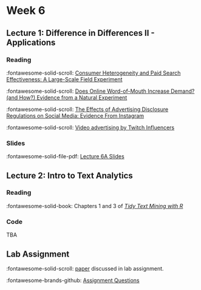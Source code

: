 # Week 6

## Lecture 1:  Difference in Differences II - Applications

### Reading 

:fontawesome-solid-scroll: [Consumer Heterogeneity and Paid Search Effectiveness: A Large-Scale Field Experiment](https://onlinelibrary.wiley.com/doi/abs/10.3982/ECTA12423)

:fontawesome-solid-scroll: [Does Online Word-of-Mouth Increase Demand? (and How?) Evidence from a Natural Experiment](https://pubsonline.informs.org/doi/10.1287/mksc.2017.1045)

:fontawesome-solid-scroll: [The Effects of Advertising Disclosure Regulations on Social Media: Evidence From Instagram](https://www.dropbox.com/scl/fi/0yrs7dm5tnic2kepqczz4/Influencers_Revision_CA.pdf?rlkey=mo70sz5lmg7ra215zmsaeo8u4&dl=0)

:fontawesome-solid-scroll: [Video advertising by Twitch Influencers](https://papers.ssrn.com/sol3/papers.cfm?abstract_id=4065064)

### Slides 

:fontawesome-solid-file-pdf: [Lecture 6A Slides][l06a-student]


## Lecture 2: Intro to Text Analytics

### Reading
:fontawesome-solid-book: Chapters 1 and 3 of [*Tidy Text Mining with R*][tidytext]

### Code

TBA 
<!-- :fontawesome-solid-code: [Zip Archive][text-code-archive] -->


## Lab Assignment

:fontawesome-solid-scroll: [paper] discussed in lab assignment.

:fontawesome-brands-github: [Assignment Questions][lab]

<!-- * [Partial Solutions][solutions] -->

[l06a-student]: ../assets/lectures/week-05/l06a-did_applications.pdf
[tidytext]: https://www.tidytextmining.com/
[vader]: https://ojs.aaai.org/index.php/ICWSM/article/view/14550/14399
[lab]: https://github.com/tisem-digital-marketing/smwa-lab-did
[text-code-archive]: ../assets/lectures/week-06/starter_code.zip
[paper]: https://pubsonline.informs.org/doi/10.1287/mksc.2017.1043
[solutions]: ../assets/labs/lab_did_solution.html